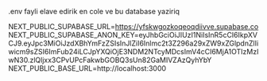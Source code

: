.env fayli elave edirik en cole ve bu database yaziriq

NEXT_PUBLIC_SUPABASE_URL=https://yfskwgozkoqeoqdiivve.supabase.co
NEXT_PUBLIC_SUPABASE_ANON_KEY=eyJhbGciOiJIUzI1NiIsInR5cCI6IkpXVCJ9.eyJpc3MiOiJzdXBhYmFzZSIsInJlZiI6Inlmc2t3Z296a29xZW9xZGlpdnZlIiwicm9sZSI6ImFub24iLCJpYXQiOjE3NDM2NTcyMDcsImV4cCI6MjA1OTIzMzIwN30.zlQljxx3CPvUPcFakwbGOBQ3sUn82GaMIVZAzQyhYbY
NEXT_PUBLIC_BASE_URL=http://localhost:3000
